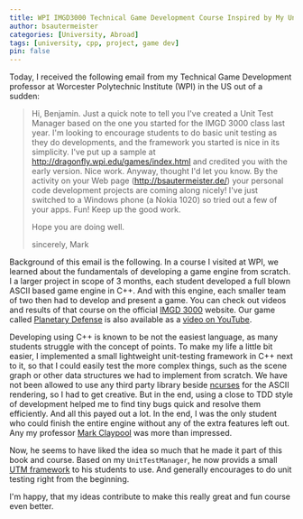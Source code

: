 ```yaml
---
title: WPI IMGD3000 Technical Game Development Course Inspired by My UnitTest Manager
author: bsautermeister
categories: [University, Abroad]
tags: [university, cpp, project, game dev]
pin: false
---
```


Today, I received the following email from my Technical Game Development professor at Worcester Polytechnic Institute (WPI)
in the US out of a sudden:

> Hi, Benjamin.  Just a quick note to tell you I've created a Unit Test
> Manager based on the one you started for the IMGD 3000 class last
> year.  I'm looking to encourage students to do basic unit testing as
> they do developments, and the framework you started is nice in its
> simplicity.  I've put up a sample at
> http://dragonfly.wpi.edu/games/index.html and credited you with the
> early version.  Nice work.  Anyway, thought I'd let you know.
> By the activity on your Web page (http://bsautermeister.de/) your
> personal code development projects are coming along nicely!  I've
> just switched to a Windows phone (a Nokia 1020) so tried out
> a few of your apps.  Fun!  Keep up the good work.
> 
> Hope you are doing well.
> 
> sincerely,
> Mark

Background of this email is the following. In a course I visited at WPI, we learned about the fundamentals of developing
a game engine from scratch. I a larger project in scope of 3 months, each student developed a full blown ASCII based
game engine in C++. And with this engine, each smaller team of two then had to develop and present a game.
You can check out videos and results of that course on the official [IMGD 3000](https://dragonfly.wpi.edu/games/index.html)
website. Our game called [Planetary Defense](https://github.com/b3nk4n/wpi.imgd.planetary-defense) is also available
as a [video on YouTube](https://youtu.be/sDJTdeRDa0A).

Developing using C++ is known to be not the easiest language, as many students struggle with the concept of points.
To make my life a little bit easier, I implemented a small lightweight unit-testing framework in C++ next to it, so that
I could easily test the more complex things, such as the scene graph or other data structures we had to implement from scratch.
We have not been allowed to use any third party library beside [ncurses](https://en.wikipedia.org/wiki/Ncurses)
for the ASCII rendering, so I had to get creative. But in the end, using a close to TDD style of development helped me to
find tiny bugs quick and resolve them efficiently. And all this payed out a lot. In the end, I was the only student who
could finish the entire engine without any of the extra features left out.
Any my professor [Mark Claypool](https://web.cs.wpi.edu/~claypool/) was more than impressed.

Now, he seems to have liked the idea so much that he made it part of this book and course. Based on my `UnitTestManager`,
he now provids a small [UTM framework](http://dragonfly.wpi.edu/games/utm/utm.zip) to his students to use.
And generally encourages to do unit testing right from the beginning.

I'm happy, that my ideas contribute to make this really great and fun course even better.
